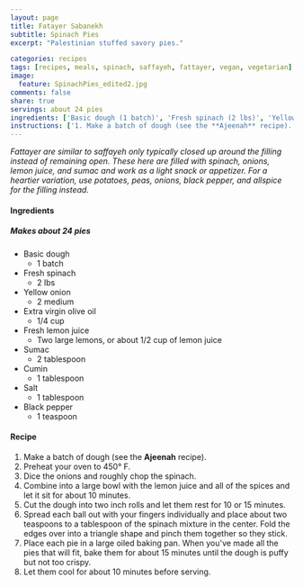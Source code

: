 ```yaml
---
layout: page
title: Fatayer Sabanekh
subtitle: Spinach Pies
excerpt: "Palestinian stuffed savory pies."

categories: recipes
tags: [recipes, meals, spinach, saffayeh, fattayer, vegan, vegetarian]
image:
  feature: SpinachPies_edited2.jpg
comments: false
share: true
servings: about 24 pies
ingredients: ['Basic dough (1 batch)', 'Fresh spinach (2 lbs)', 'Yellow onion (2 medium)', 'Extra virgin olive oil (1/4 cup)', 'Fresh lemon juice (Two large lemons, or about 1/2 cup of lemon juice)', 'Sumac (2 tablespoon)', 'Cumin (1 tablespoon)', 'Salt (1 tablespoon)', 'Black pepper (1 teaspoon)']
instructions: ['1. Make a batch of dough (see the **Ajeenah** recipe).', '2. Preheat your oven to 450\xc2\xb0 F.', '3. Dice the onions and roughly chop the spinach.', '5. Combine into a large bowl with the lemon juice and all of the spices and let it sit for about 10 minutes.', '6. Cut the dough into two inch rolls and let them rest for 10 or 15 minutes.', '7. Spread each ball out with your fingers individually and place about two teaspoons to a tablespoon of the spinach mixture in the center. Fold the edges over into a triangle shape and pinch them together so they stick.', "8. Place each pie in a large oiled baking pan. When you've made all the pies that will fit, bake them for about 15 minutes until the dough is puffy but not too crispy.", '9. Let them cool for about 10 minutes before serving.  ']
---
```




*Fattayer are similar to saffayeh only typically closed up  around the filling instead of remaining open. These here are filled with spinach, onions, lemon juice, and sumac and work as a light snack or appetizer. For a heartier variation, use potatoes, peas, onions, black pepper, and allspice for the filling instead.*

#### Ingredients

##### Makes about 24 pies

* Basic dough
  - 1 batch
* Fresh spinach
  - 2 lbs
* Yellow onion
  - 2 medium
* Extra virgin olive oil
  - 1/4 cup
* Fresh lemon juice
  - Two large lemons, or about 1/2 cup of lemon juice
* Sumac
  - 2 tablespoon
* Cumin
  - 1 tablespoon
* Salt
  - 1 tablespoon
* Black pepper
  - 1 teaspoon

#### Recipe

1. Make a batch of dough (see the **Ajeenah** recipe).
2. Preheat your oven to 450° F.
3. Dice the onions and roughly chop the spinach.
5. Combine into a large bowl with the lemon juice and all of the spices and let it sit for about 10 minutes.
6. Cut the dough into two inch rolls and let them rest for 10 or 15 minutes.
7. Spread each ball out with your fingers individually and place about two teaspoons to a tablespoon of the spinach mixture in the center. Fold the edges over into a triangle shape and pinch them together so they stick.
8. Place each pie in a large oiled baking pan. When you've made all the pies that will fit, bake them for about 15 minutes until the dough is puffy but not too crispy.
9. Let them cool for about 10 minutes before serving.  
